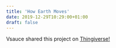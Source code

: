 ```yaml
---
title: 'How Earth Moves'
date: 2019-12-29T10:29:00+01:00
draft: false
---
```


Vsauce shared this project on [Thingiverse!](https://www.youtube.com/watch?v=IJhgZBn-LHg)